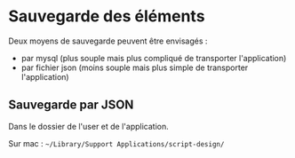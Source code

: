 # Sauvegarde des éléments

Deux moyens de sauvegarde peuvent être envisagés :

* par mysql (plus souple mais plus compliqué de transporter l'application)
* par fichier json (moins souple mais plus simple de transporter l'application)

## Sauvegarde par JSON

Dans le dossier de l'user et de l'application.

Sur mac : `~/Library/Support Applications/script-design/`
